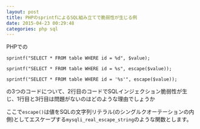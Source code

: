 ```yaml
---
layout: post
title: PHPのsprintfによるSQL組み立てで脆弱性が生じる例
date: 2015-04-23 00:29:48
categories: php sql
---
```

<p>PHPでの</p>

<pre><code>sprintf("SELECT * FROM table WHERE id = %d", $value);

sprintf("SELECT * FROM table WHERE id = %s", escape($value));

sprintf("SELECT * FROM table WHERE id = '%s'", escape($value));
</code></pre>

<p>の3つのコードについて、2行目のコードでSQLインジェクション脆弱性が生じ、1行目と3行目は問題がないのはどのような理由でしょうか</p>

<p>ここで<code>escape()</code>は値をSQLの文字列リテラル(のシングルクオーテーションの内側)としてエスケープする<code>mysqli_real_escape_string</code>のような関数とします。</p>
